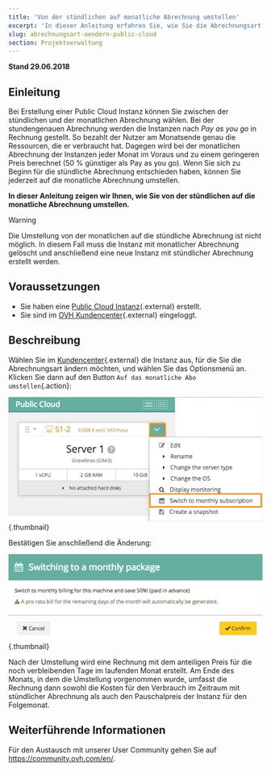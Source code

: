 ```yaml
---
title: 'Von der stündlichen auf monatliche Abrechnung umstellen'
excerpt: 'In dieser Anleitung erfahren Sie, wie Sie die Abrechnungsart Ihrer Public Cloud Instanz ändern.'
slug: abrechnungsart-aendern-public-cloud
section: Projektverwaltung
---
```


**Stand 29.06.2018**

## Einleitung

Bei Erstellung einer Public Cloud Instanz können Sie zwischen der stündlichen und der monatlichen Abrechnung wählen. Bei der stundengenauen Abrechnung werden die Instanzen nach *Pay as you go* in Rechnung gestellt. So bezahlt der Nutzer am Monatsende genau die Ressourcen, die er verbraucht hat. Dagegen wird bei der monatlichen Abrechnung der Instanzen jeder Monat im Voraus und zu einem geringeren Preis berechnet (50 % günstiger als Pay as you go). Wenn Sie sich zu Beginn für die stündliche Abrechnung entschieden haben, können Sie jederzeit auf die monatliche Abrechnung umstellen.

**In dieser Anleitung zeigen wir Ihnen, wie Sie von der stündlichen auf die monatliche Abrechnung umstellen.**

> [!warning]
>
> Die Umstellung von der monatlichen auf die stündliche Abrechnung ist nicht möglich. In diesem Fall muss die Instanz mit monatlicher Abrechnung gelöscht und anschließend eine neue Instanz mit stündlicher Abrechnung erstellt werden.
>


## Voraussetzungen

- Sie haben eine [Public Cloud Instanz](https://www.ovh.de/public-cloud/instances/){.external} erstellt.
- Sie sind im [OVH Kundencenter](https://www.ovh.com/auth/?action=gotomanager){.external} eingeloggt.


## Beschreibung

Wählen Sie im [Kundencenter](https://www.ovh.com/auth/?action=gotomanager){.external} die Instanz aus, für die Sie die Abrechnungsart ändern möchten, und wählen Sie das Optionsmenü an. Klicken Sie dann auf den Button `Auf das monatliche Abo umstellen`{.action}:

![Abrechnungsänderung](images/1_swich_to_monthly_sub.png){.thumbnail}

Bestätigen Sie anschließend die Änderung:

![Bestätigung Abrechnungsänderung](images/2_switch_to_monthly_confirm.png){.thumbnail}

Nach der Umstellung wird eine Rechnung mit dem anteiligen Preis für die noch verbleibenden Tage im laufenden Monat erstellt. Am Ende des Monats, in dem die Umstellung vorgenommen wurde, umfasst die Rechnung dann sowohl die Kosten für den Verbrauch im Zeitraum mit stündlicher Abrechnung als auch den Pauschalpreis der Instanz für den Folgemonat.


## Weiterführende Informationen

Für den Austausch mit unserer User Community gehen Sie auf <https://community.ovh.com/en/>.